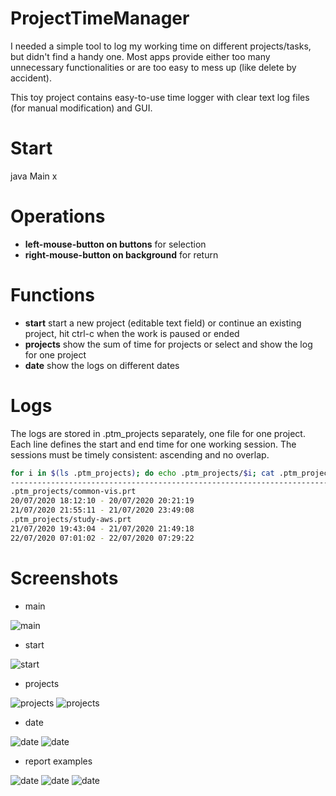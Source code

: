 # ProjectTimeManager

I needed a simple tool to log my working time on different projects/tasks, but didn't find a handy one. Most apps
provide either too many unnecessary functionalities or are too easy to mess up (like delete by accident).

This toy project contains easy-to-use time logger with clear text log files (for manual modification) and GUI.

# Start

java Main x

# Operations

- **left-mouse-button on buttons** for selection
- **right-mouse-button on background** for return

# Functions

- **start** start a new project (editable text field) or continue an existing project, hit ctrl-c when the work is
paused or ended
- **projects** show the sum of time for projects or select and show the log for one project
- **date** show the logs on different dates

# Logs

The logs are stored in .ptm_projects separately, one file for one project. Each line defines the start and end time for
one working session. The sessions must be timely consistent: ascending and no overlap.

```bash
for i in $(ls .ptm_projects); do echo .ptm_projects/$i; cat .ptm_projects/$i; done
----------------------------------------------------------------------------------
.ptm_projects/common-vis.prt
20/07/2020 18:12:10 - 20/07/2020 20:21:19
21/07/2020 21:55:11 - 21/07/2020 23:49:08
.ptm_projects/study-aws.prt
21/07/2020 19:43:04 - 21/07/2020 21:49:18
22/07/2020 07:01:02 - 22/07/2020 07:29:22
```

# Screenshots

- main

![main](https://github.com/t-lou/ProjectTimeManager/blob/master/doc/main-1.png)

- start

![start](https://github.com/t-lou/ProjectTimeManager/blob/master/doc/start-1.png)

- projects

![projects](https://github.com/t-lou/ProjectTimeManager/blob/master/doc/projects-1.png)
![projects](https://github.com/t-lou/ProjectTimeManager/blob/master/doc/projects-2.png)

- date

![date](https://github.com/t-lou/ProjectTimeManager/blob/master/doc/date-1.png)
![date](https://github.com/t-lou/ProjectTimeManager/blob/master/doc/date-2.png)

- report examples

![date](https://github.com/t-lou/ProjectTimeManager/blob/master/doc/report_google_doc.PNG)
![date](https://github.com/t-lou/ProjectTimeManager/blob/master/doc/report_word.PNG)
![date](https://github.com/t-lou/ProjectTimeManager/blob/master/doc/report_wordpad.PNG)